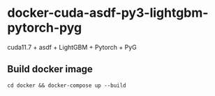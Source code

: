 # docker-cuda-asdf-py3-lightgbm-pytorch-pyg

cuda11.7 + asdf + LightGBM + Pytorch + PyG

## Build docker image

```
cd docker && docker-compose up --build
```